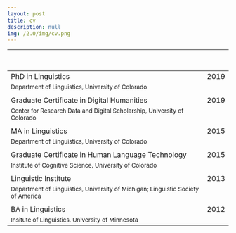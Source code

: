 ```yaml
---
layout: post
title: cv
description: null
img: /2.0/img/cv.png
---
```


***

<br>

|||
|---|---|
|PhD in Linguistics|2019|
|<sup>Department of Linguistics, University of Colorado</sup>||
|||
|Graduate Certificate in Digital Humanities|2019|
|<sup>Center for Research Data and Digital Scholarship, University of Colorado</sup>||
|||
|MA in Linguistics|2015|
|<sup>Department of Linguistics, University of Colorado</sup>||
|||
|Graduate Certificate in Human Language Technology|2015|
|<sup>Institute of Cognitive Science, University of Colorado</sup>||
|||
|Linguistic Institute|2013|
|<sup>Department of Linguistics, University of Michigan; Linguistic Society of America</sup>||
|||
|BA in Linguistics|2012|
|<sup>Insitute of Linguistics, University of Minnesota</sup>||
